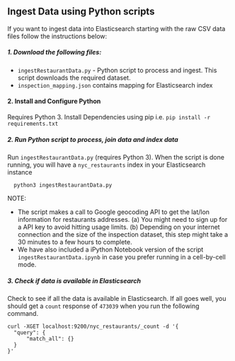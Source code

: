 ## Ingest Data using Python scripts

If you want to ingest data into Elasticsearch starting with the raw CSV data files follow the instructions below:

##### 1. Download the following files: <br>
- `ingestRestaurantData.py` - Python script to process and ingest.  This script downloads the required dataset.
- `inspection_mapping.json` contains mapping for Elasticsearch index

#### 2. Install and Configure Python

Requires Python 3.
Install Dependencies using pip i.e. `pip install -r requirements.txt`


##### 2. Run Python script to process, join data and index data<br>
Run `ingestRestaurantData.py` (requires Python 3). When the script is done running, you will have a `nyc_restaurants` index in your Elasticsearch instance
```
  python3 ingestRestaurantData.py
```
NOTE:
- The script makes a call to Google geocoding API to get the lat/lon information for restaurants addresses. (a) You might need to sign up for a API key to avoid hitting usage limits. (b) Depending on your internet connection and the size of the inspection dataset, this step might take a 30 minutes to a few hours to complete.
- We have also included a iPython Notebook version of the script `ingestRestaurantData.ipynb` in case you prefer running in a cell-by-cell mode.

##### 3. Check if data is available in Elasticsearch
Check to see if all the data is available in Elasticsearch. If all goes well, you should get a `count` response of `473039` when you run the following command.

  ```shell
  curl -XGET localhost:9200/nyc_restaurants/_count -d '{
  	"query": {
  		"match_all": {}
  	}
  }'
  ```
